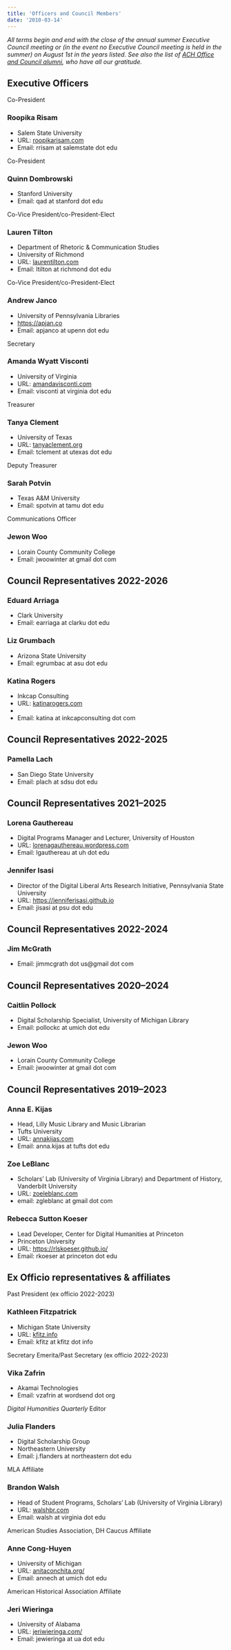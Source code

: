 ```yaml
---
title: 'Officers and Council Members'
date: '2010-03-14'
---
```

*All terms begin and end with the close of the annual summer Executive Council meeting or (in the event no Executive Council meeting is held in the summer) on August 1st in the years listed. See also the list of [ACH Office and Council alumni](http://ach.org/about/officers/alumni/), who have all our gratitude.*

Executive Officers
------------------

Co-President

### Roopika Risam

- Salem State University
- URL: [roopikarisam.com](http://roopikarisam.com)
- Email: rrisam at salemstate dot edu

Co-President

### Quinn Dombrowski

- Stanford University
- Email: qad at stanford dot edu

Co-Vice President/co-President-Elect

### Lauren Tilton

- Department of Rhetoric &amp; Communication Studies
- University of Richmond
- URL: [laurentilton.com](http://laurentilton.com/)
- Email: ltilton at richmond dot edu

Co-Vice President/co-President-Elect

### Andrew Janco

- University of Pennsylvania Libraries
- <https://apjan.co>
- Email: apjanco at upenn dot edu

Secretary

### Amanda Wyatt Visconti

- University of Virginia
- URL: [amandavisconti.com](http://amandavisconti.com)
- Email: visconti at virginia dot edu

Treasurer

### Tanya Clement

- University of Texas
- URL: [tanyaclement.org](http://tanyaclement.org)
- Email: tclement at utexas dot edu

Deputy Treasurer

### Sarah Potvin

- Texas A&amp;M University
- Email: spotvin at tamu dot edu

Communications Officer

### Jewon Woo

- Lorain County Community College
- Email: jwoowinter at gmail dot com

Council Representatives 2022-2026
---------------------------------

### Eduard Arriaga

- Clark University
- Email: earriaga at clarku dot edu

### Liz Grumbach

- Arizona State University
- Email: egrumbac at asu dot edu

### Katina Rogers

- Inkcap Consulting
- URL: [katinarogers.com](katinarogers.co)
- 
- Email: katina at inkcapconsulting dot com

Council Representatives 2022-2025
---------------------------------

### Pamella Lach

- San Diego State University
- Email: plach at sdsu dot edu

Council Representatives 2021–2025
---------------------------------

### Lorena Gauthereau

- Digital Programs Manager and Lecturer, University of Houston
- URL: [lorenagauthereau.wordpress.com](https://lorenagauthereau.wordpress.com/)
- Email: lgauthereau at uh dot edu

### Jennifer Isasi

- Director of the Digital Liberal Arts Research Initiative, Pennsylvania State University
- URL: https://jenniferisasi.github.io
- Email: jisasi at psu dot edu

Council Representatives 2022-2024
---------------------------------

### Jim McGrath

- Email: jimmcgrath dot us@gmail dot com

Council Representatives 2020–2024
---------------------------------

### Caitlin Pollock

- Digital Scholarship Specialist, University of Michigan Library
- Email: pollockc at umich dot edu

### Jewon Woo

- Lorain County Community College
- Email: jwoowinter at gmail dot com

Council Representatives 2019–2023
---------------------------------

### Anna E. Kijas

- Head, Lilly Music Library and Music Librarian
- Tufts University
- URL: [annakijas.com](http://annakijas.com)
- Email: anna.kijas at tufts dot edu

### Zoe LeBlanc

- Scholars’ Lab (University of Virginia Library) and Department of History, Vanderbilt University
- URL: [zoeleblanc.com](http://zoeleblanc.com)
- email: zgleblanc at gmail dot com

### Rebecca Sutton Koeser

- Lead Developer, Center for Digital Humanities at Princeton
- Princeton University
- URL: <https://rlskoeser.github.io/>
- Email: rkoeser at princeton dot edu

Ex Officio representatives &amp; affiliates
-------------------------------------------

Past President (ex officio 2022-2023)

### Kathleen Fitzpatrick

- Michigan State University
- URL: [kfitz.info](http://kfitz.info)
- Email: kfitz at kfitz dot info

Secretary Emerita/Past Secretary (ex officio 2022-2023)

### Vika Zafrin

- Akamai Technologies
- Email: vzafrin at wordsend dot org

*Digital Humanities Quarterly* Editor

### Julia Flanders

- Digital Scholarship Group
- Northeastern University
- Email: j.flanders at northeastern dot edu

MLA Affiliate

### Brandon Walsh

- Head of Student Programs, Scholars’ Lab (University of Virginia Library)
- URL: [walshbr.com](http://walshbr.com)
- Email: walsh at virginia dot edu

American Studies Association, DH Caucus Affiliate

### Anne Cong-Huyen

- University of Michigan
- URL: [anitaconchita.org/](https://anitaconchita.org/)
- Email: annech at umich dot edu

American Historical Association Affiliate

### Jeri Wieringa

- University of Alabama
- URL: [jeriwieringa.com/](https://jeriwieringa.com/)
- Email: jewieringa at ua dot edu